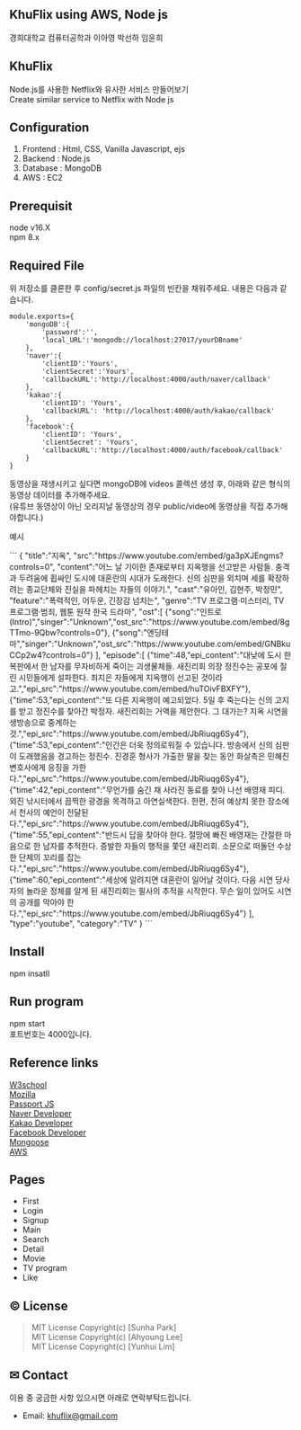 ## KhuFlix using AWS, Node js
경희대학교 컴퓨터공학과 이아영 박선하 임윤희


## KhuFlix
Node.js를 사용한 Netflix와 유사한 서비스 만들어보기<br>
Create similar service to Netflix with Node js

## Configuration
1. Frontend : Html, CSS, Vanilla Javascript, ejs
2. Backend : Node.js
3. Database : MongoDB
4. AWS : EC2

## Prerequisit
node v16.X<br>
npm 8.x

## Required File
위 저장소를 클론한 후 config/secret.js 파일의 빈칸을 채워주세요. 내용은 다음과 같습니다.
```
module.exports={
    'mongoDB':{
        'password':'',
        'local_URL':'mongodb://localhost:27017/yourDBname'
    },
    'naver':{
        'clientID':'Yours',
        'clientSecret':'Yours',
        'callbackURL':'http://localhost:4000/auth/naver/callback'
    },
    'kakao':{
        'clientID': 'Yours',
        'callbackURL': 'http://localhost:4000/auth/kakao/callback'
    },
    'facebook':{
        'clientID': 'Yours',
        'clientSecret': 'Yours',
        'callbackURL':'http://localhost:4000/auth/facebook/callback'
    }
}
```
동영상을 재생시키고 싶다면 mongoDB에 videos 콜렉션 생성 후, 아래와 같은 형식의 동영상 데이터를 추가해주세요.<br>
(유튜브 동영상이 아닌 오리지날 동영상의 경우 public/video에 동영상을 직접 추가해야합니다.)<br>
<p>예시</p>
```
{
    "title":"지옥",
    "src":"https://www.youtube.com/embed/ga3pXJEngms?controls=0",
    "content":"어느 날 기이한 존재로부터 지옥행을 선고받은 사람들. 충격과 두려움에 휩싸인 도시에 대혼란의 시대가 도래한다. 신의 심판을 외치며 세를 확장하려는 종교단체와 진실을 파헤치는 자들의 이야기.",
    "cast":"유아인, 김현주, 박정민",
    "feature":"폭력적인, 어두운, 긴장감 넘치는",
    "genre":"TV 프로그램·미스터리, TV 프로그램·범죄, 웹툰 원작 한국 드라마",
    "ost":[
        {"song":"인트로(Intro)","singer":"Unknown","ost_src":"https://www.youtube.com/embed/8gTTmo-9Qbw?controls=0"},
        {"song":"엔딩테마","singer":"Unknown","ost_src":"https://www.youtube.com/embed/GNBkuCCp2w4?controls=0"}
        ],
    "episode":[
        {"time":48,"epi_content":"대낮에 도시 한복판에서 한 남자를 무자비하게 죽이는 괴생물체들. 새진리회 의장 정진수는 공포에 질린 시민들에게 설파한다. 죄지은 자들에게 지옥행이 선고된 것이라고.","epi_src":"https://www.youtube.com/embed/huTOivFBXFY"},
        {"time":53,"epi_content":"또 다른 지옥행이 예고되었다. 5일 후 죽는다는 신의 고지를 받고 정진수를 찾아간 박정자. 새진리회는 거액을 제안한다. 그 대가는? 지옥 시연을 생방송으로 중계하는 것.","epi_src":"https://www.youtube.com/embed/JbRiuqg6Sy4"},
        {"time":53,"epi_content":"인간은 더욱 정의로워질 수 있습니다. 방송에서 신의 심판이 도래했음을 경고하는 정진수. 진경훈 형사가 가출한 딸을 찾는 동안 화살촉은 민혜진 변호사에게 응징을 가한다.","epi_src":"https://www.youtube.com/embed/JbRiuqg6Sy4"},
        {"time":42,"epi_content":"무언가를 숨긴 채 사라진 동료를 찾아 나선 배영재 피디. 외진 낚시터에서 끔찍한 광경을 목격하고 아연실색한다. 한편, 전혀 예상치 못한 장소에서 천사의 예언이 전달된다.","epi_src":"https://www.youtube.com/embed/JbRiuqg6Sy4"},
        {"time":55,"epi_content":"반드시 답을 찾아야 한다. 절망에 빠진 배영재는 간절한 마음으로 한 남자를 추적한다. 증발한 자들의 행적을 쫓던 새진리회. 소문으로 떠돌던 수상한 단체의 꼬리를 잡는다.","epi_src":"https://www.youtube.com/embed/JbRiuqg6Sy4"},
        {"time":60,"epi_content":"세상에 알려지면 대혼란이 일어날 것이다. 다음 시연 당사자의 놀라운 정체를 알게 된 새진리회는 필사의 추적을 시작한다. 무슨 일이 있어도 시연의 공개를 막아야 한다.","epi_src":"https://www.youtube.com/embed/JbRiuqg6Sy4"}
        ],
    "type":"youtube",
    "category":"TV"
}
```

## Install
npm insatll

## Run program
npm start<br>
포트번호는 4000입니다.

## Reference links
<a href="https://www.w3schools.com/">W3school</a><br>
<a href="https://developer.mozilla.org/ko/docs/Mozilla">Mozilla</a><br>
<a href="http://www.passportjs.org/">Passport JS<a/><br>
<a href="https://developers.naver.com/main/">Naver Developer</a><br>
<a href="https://developers.kakao.com/">Kakao Developer</a><br>
<a href="https://developers.facebook.com/?locale=ko_KR">Facebook Developer</a><br>
<a href="https://mongoosejs.com/">Mongoose</a><br>
<a href="https://aws.amazon.com/free/?trk=ps_a134p000003yHYmAAM&trkCampaign=acq_paid_search_brand&sc_channel=PS&sc_campaign=acquisition_KR&sc_publisher=Google&sc_category=Core-Main&sc_country=KR&sc_geo=APAC&sc_outcome=acq&sc_detail=aws&sc_content=Brand_Core_aws_e&sc_segment=444218215904&sc_medium=ACQ-P|PS-GO|Brand|Desktop|SU|Core-Main|Core|KR|EN|Text&s_kwcid=AL!4422!3!444218215904!e!!g!!aws&ef_id=Cj0KCQiAqbyNBhC2ARIsALDwAsDK3D5JI3YOpoI3HUBy3nGyWe-N5Dr0FLUGNXLk7DEtpO3vOcfcQDgaAtodEALw_wcB:G:s&s_kwcid=AL!4422!3!444218215904!e!!g!!aws&all-free-tier.sort-by=item.additionalFields.SortRank&all-free-tier.sort-order=asc&awsf.Free%20Tier%20Types=*all&awsf.Free%20Tier%20Categories=*all">AWS</a>

## Pages
- First
- Login
- Signup
- Main
- Search
- Detail
- Movie
- TV program
- Like

## © License
> MIT License Copyright(c) [Sunha Park]<br>
> MIT License Copyright(c) [Ahyoung Lee]<br>
> MIT License Copyright(c) [Yunhui Lim]

## ✉ Contact
이용 중 궁금한 사항 있으시면 아래로 연락부탁드립니다.
- Email: khuflix@gmail.com